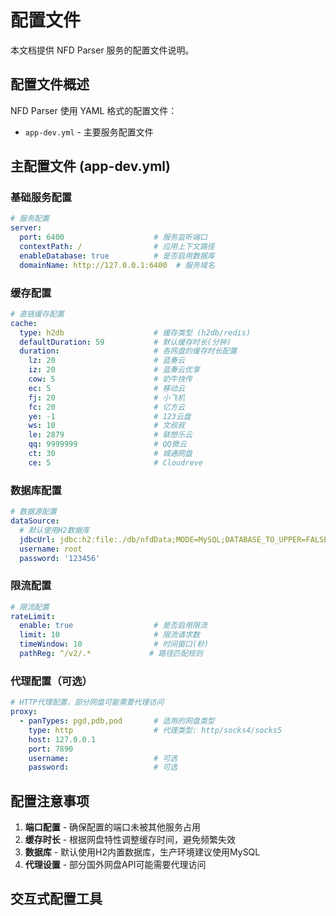 # 配置文件

本文档提供 NFD Parser 服务的配置文件说明。

## 配置文件概述

NFD Parser 使用 YAML 格式的配置文件：

- `app-dev.yml` - 主要服务配置文件

## 主配置文件 (app-dev.yml)

### 基础服务配置

```yaml
# 服务配置
server:
  port: 6400                    # 服务监听端口
  contextPath: /                # 应用上下文路径
  enableDatabase: true          # 是否启用数据库
  domainName: http://127.0.0.1:6400  # 服务域名
```

### 缓存配置

```yaml
# 直链缓存配置
cache:
  type: h2db                    # 缓存类型 (h2db/redis)
  defaultDuration: 59           # 默认缓存时长(分钟)
  duration:                     # 各网盘的缓存时长配置
    lz: 20                      # 蓝奏云
    iz: 20                      # 蓝奏云优享
    cow: 5                      # 奶牛快传
    ec: 5                       # 移动云
    fj: 20                      # 小飞机
    fc: 20                      # 亿方云
    ye: -1                      # 123云盘
    ws: 10                      # 文叔叔
    le: 2879                    # 联想乐云
    qq: 9999999                 # QQ微云
    ct: 30                      # 城通网盘
    ce: 5                       # Cloudreve
```

### 数据库配置

```yaml
# 数据源配置
dataSource:
  # 默认使用H2数据库
  jdbcUrl: jdbc:h2:file:./db/nfdData;MODE=MySQL;DATABASE_TO_UPPER=FALSE
  username: root
  password: '123456'
```

### 限流配置

```yaml
# 限流配置
rateLimit:
  enable: true                  # 是否启用限流
  limit: 10                     # 限流请求数
  timeWindow: 10                # 时间窗口(秒)
  pathReg: ^/v2/.*             # 路径匹配规则
```

### 代理配置（可选）

```yaml
# HTTP代理配置，部分网盘可能需要代理访问
proxy:
  - panTypes: pgd,pdb,pod       # 适用的网盘类型
    type: http                  # 代理类型: http/socks4/socks5
    host: 127.0.0.1
    port: 7890
    username:                   # 可选
    password:                   # 可选
```

## 配置注意事项

1. **端口配置** - 确保配置的端口未被其他服务占用
2. **缓存时长** - 根据网盘特性调整缓存时间，避免频繁失效
3. **数据库** - 默认使用H2内置数据库，生产环境建议使用MySQL
4. **代理设置** - 部分国外网盘API可能需要代理访问

## 交互式配置工具

<ConfigManager />

<script setup>
import ConfigManager from '../.vitepress/components/ConfigManager.vue'
</script>